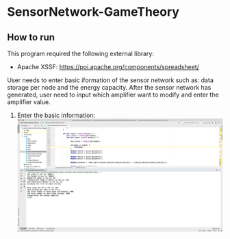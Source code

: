 # SensorNetwork-GameTheory



## How to run
This program required the following external library:
* Apache XSSF: https://poi.apache.org/components/spreadsheet/

User needs to enter basic iformation of the sensor network such as: data storage per node and the energy capacity. After the sensor network has generated, user need to input which amplifier want to modify and enter the amplifier value.

  1. Enter the basic information:
    ![image](https://github.com/yuyuning/SensorNetwork-GameTheory/blob/master/img/inputs.png)
